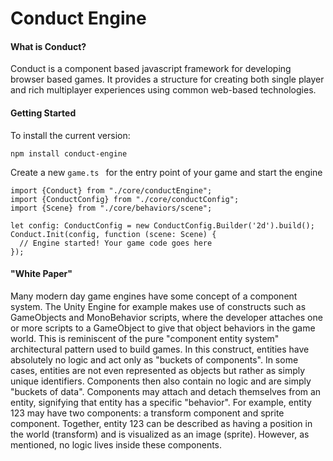 # Conduct Engine

#### What is Conduct?

Conduct is a component based javascript framework for developing browser based games.
It provides a structure for creating both single player and rich multiplayer
experiences using common web-based technologies. 

#### Getting Started

To install the current version:
```
npm install conduct-engine
```
Create a new `game.ts ` for the entry point of your game and start the engine
```
import {Conduct} from "./core/conductEngine";
import {ConductConfig} from "./core/conductConfig";
import {Scene} from "./core/behaviors/scene";

let config: ConductConfig = new ConductConfig.Builder('2d').build();
Conduct.Init(config, function (scene: Scene) {
  // Engine started! Your game code goes here
});
```

#### "White Paper"

Many modern day game engines have some concept of a component system. 
The Unity Engine for example makes use of constructs such as GameObjects and MonoBehavior scripts,
where the developer attaches one or more scripts to a GameObject to give that object behaviors in
the game world. This is reminiscent of the pure "component entity system" architectural pattern used
to build games. In this construct, entities have absolutely no logic and act only as "buckets of 
components". In some cases, entities are not even represented as objects but rather as simply unique
identifiers. Components then also contain no logic and are simply "buckets of data". Components may
attach and detach themselves from an entity, signifying that entity has a specific "behavior". For 
example, entity 123 may have two components: a transform component and sprite component. Together,
entity 123 can be described as having a position in the world (transform) and is visualized as an
image (sprite). However, as mentioned, no logic lives inside these components. 